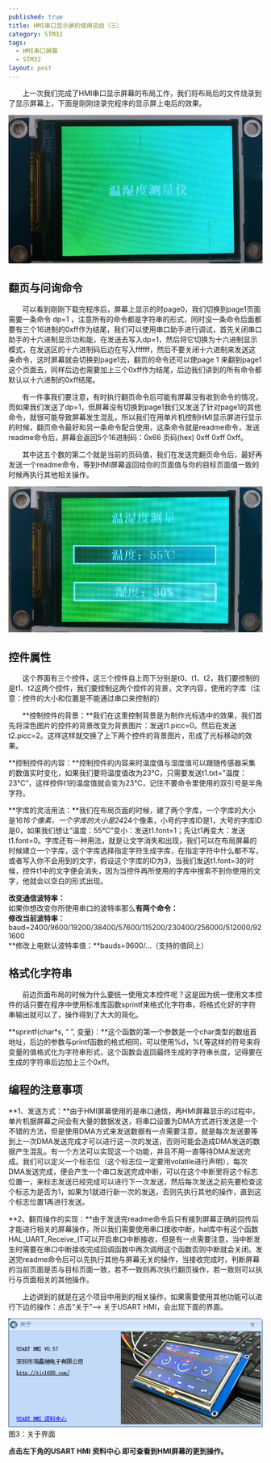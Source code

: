 ```yaml
---
published: true
title: HMI串口显示屏的使用总结（三）
category: STM32
tags:
  - HMI串口屏幕
  - STM32
layout: post
---
```

&nbsp;&nbsp;&nbsp;&nbsp;&nbsp;&nbsp;&nbsp;上一次我们完成了HMI串口显示屏幕的布局工作，我们将布局后的文件烧录到了显示屏幕上，下面是刚刚烧录完程序的显示屏上电后的效果。

![图1：显示效果](https://raw.githubusercontent.com/flyingBridzz/flyingBridzz.github.io/master/_posts/image/HMI串口显示屏的使用总结（三）/图1.png)   

## 翻页与问询命令
&nbsp;&nbsp;&nbsp;&nbsp;&nbsp;&nbsp;&nbsp;可以看到刚刚下载完程序后，屏幕上显示的时page0，我们切换到page1页面需要一条命令 dp=1 ，注意所有的命令都是字符串的形式，同时没一条命令后面都要有三个16进制的0xff作为结尾，我们可以使用串口助手进行调试，首先关闭串口助手的十六进制显示功和能，在发送去写入dp=1，然后将它切换为十六进制显示模式，在发送区的十六进制码后边在写入ffffff，然后不要关闭十六进制来发送这条命令，这时屏幕就会切换到page1去，翻页的命令还可以使page 1 来翻到page1这个页面去，同样后边也需要加上三个0xff作为结尾，后边我们讲到的所有命令都默认以十六进制的0xff结尾。  

&nbsp;&nbsp;&nbsp;&nbsp;&nbsp;&nbsp;&nbsp;有一件事我们要注意，有时执行翻页命令后可能有屏幕没有收到命令的情况，而如果我们发送了dp=1，但屏幕没有切换到page1我们又发送了针对page1的其他命令，就很可能导致屏幕发生混乱，所以我们在用单片机控制HMI显示屏进行显示的时候，翻页命令最好和另一条命令配合使用，这条命令就是readme命令，发送readme命令后，屏幕会返回5个16进制码：0x66 页码(hex) 0xff 0xff 0xff。  

&nbsp;&nbsp;&nbsp;&nbsp;&nbsp;&nbsp;&nbsp;其中这五个数的第二个就是当前的页码值，我们在发送完翻页命令后，最好再发送一个readme命令，等到HMI屏幕返回给你的页面值与你的目标页面值一致的时候再执行其他相关操作。  

![图2：page1](https://raw.githubusercontent.com/flyingBridzz/flyingBridzz.github.io/master/_posts/image/HMI串口显示屏的使用总结（三）/图2.png)   

## 控件属性
&nbsp;&nbsp;&nbsp;&nbsp;&nbsp;&nbsp;&nbsp;这个界面有三个控件，这三个控件自上而下分别是t0、t1、t2，我们要控制的是t1、t2这两个控件，我们要控制这两个控件的背景，文字内容，使用的字库（注意：控件的大小和位置是不能通过串口来控制的）

&nbsp;&nbsp;&nbsp;&nbsp;&nbsp;&nbsp;&nbsp;**控制控件的背景：**我们在这里控制背景是为制作光标选中的效果，我们首先将深色图片的控件的背景改变为背景图片：发送t1.picc=0。然后在发送t2.picc=2。这样这样就交换了上下两个控件的背景图片，形成了光标移动的效果。  

**控制控件的内容：**控制控件的内容来时温度值与湿度值可以跟随传感器采集的数值实时变化，如果我们要将温度值改为23℃，只需要发送t1.txt=”温度：23℃”，这样控件t1的温度值就会变为23℃，记住不要命令里使用的双引号是半角字符。  

**字库的灵活用法：**我们在布局页面的时候，建了两个字库，一个字库的大小是16*16个像素，一个字库的大小是24*24个像素，小号的字库ID是1，大号的字库ID是0，如果我们想让“温度：55℃”变小：发送t1.font=1；先让t1再变大：发送t1.font=0。字库还有一种用法，就是让文字消失和出现，我们可以在布局屏幕的时候建立一个字库，这个字库选择指定字符生成字库，在指定字符中什么都不写，或者写入你不会用到的文字，假设这个字库的ID为3，当我们发送t1.font=3的时候，控件t1中的文字便会消失，因为当控件再所使用的字库中搜索不到你使用的文字，他就会以空白的形式出现。  

**改变通信波特率：**  
如果你想改变你所使用串口的波特率那么**有两个命令：**  
**修改当前波特率：**
baud=2400/9600/19200/38400/57600/115200/230400/256000/512000/921600  
**修改上电默认波特率值：**bauds=9600/...（支持的值同上）

## 格式化字符串
&nbsp;&nbsp;&nbsp;&nbsp;&nbsp;&nbsp;&nbsp;前边页面布局的时候为什么要统一使用文本控件呢？这是因为统一使用文本控件的话只要在程序中使用标准库函数sprintf来格式化字符串，将格式化好的字符串输出就可以了，操作得到了大大的简化。  

**sprintf(char*s, “   ”, 变量)：**这个函数的第一个参数是一个char类型的数组首地址，后边的参数与printf函数的格式相同，可以使用%d，%f,等这样的符号来将变量的值格式化为字符串形式，这个函数会返回最终生成的字符串长度，记得要在生成的字符串后边加上三个0xff。

## 编程的注意事项
**1、发送方式：**由于HMI屏幕使用的是串口通信，再HMI屏幕显示的过程中，单片机据屏幕之间会有大量的数据发送，将串口设置为DMA方式进行发送是一个不错的方法，但是使用DMA方式来发送数据有一点需要注意，就是每次发送要等到上一次DMA发送完成才可以进行这一次的发送，否则可能会造成DMA发送的数据产生混乱。有一个方法可以实现这一个功能，并且不用一直等待DMA发送完成。我们可以定义一个标志位（这个标志位一定要用volatile进行声明），每次DMA发送完成，便会产生一个串口发送完成中断，可以在这个中断里将这个标志位置一，来标志发送已经完成可以进行下一次发送，然后每次发送之前先要检查这个标志为是否为1，如果为1就进行新一次的发送，否则先执行其他的操作，直到这个标志位置1再进行发送。  

**2、翻页操作的实现：**由于发送完readme命令后只有接到屏幕正确的回传后才能进行相关的屏幕操作，所以我们需要使用串口接收中断，hal库中有这个函数HAL_UART_Receive_IT可以开启串口中断接收，但是有一点需要注意，当中断发生时需要在串口中断接收完成回调函数中再次调用这个函数否则中断就会关闭。发送完readme命令后可以先执行其他与屏幕无关的操作，当接收完成时，判断屏幕的当前页面是否与目标页面一致，若不一致则再次执行翻页操作，若一致则可以执行与页面相关的其他操作。  

&nbsp;&nbsp;&nbsp;&nbsp;&nbsp;&nbsp;&nbsp;上边讲到的就是在这个项目中用到的相关操作，如果需要使用其他功能可以进行下边的操作：点击“关于”--> 关于USART HMI，会出现下面的界面。  

![图3：关于界面](https://raw.githubusercontent.com/flyingBridzz/flyingBridzz.github.io/master/_posts/image/HMI串口显示屏的使用总结（三）/图3.png)  
图3：关于界面  

**点击左下角的USART HMI 资料中心 即可查看到HMI屏幕的更到操作。**

